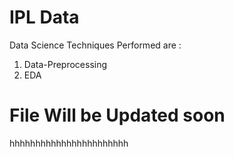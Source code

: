 # IPL Data
Data Science Techniques Performed are :

1) Data-Preprocessing
2) EDA

# File Will be Updated soon
hhhhhhhhhhhhhhhhhhhhhhh
